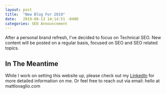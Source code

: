 ```yaml
---
layout: post
title:  "New Blog For 2019"
date:   2019-08-13 14:14:51 -0400
categories: SEO Announcement
---
```


After a personal brand refresh, I've decided to focus on Technical SEO. New content will be posted on a regular basis, focused on SEO and SEO related topics.

## In The Meantime
While I work on setting this website up, please check out my [LinkedIn][LinkedIn] for more detailed information on me. Or feel free to reach out via email: hello at mattlovaglio.com

[LinkedIn]: https://www.linkedin.com/in/mattlovaglio
